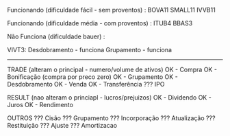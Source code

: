 Funcionando (dificuldade fácil - sem proventos) :
BOVA11
SMALL11
IVVB11

Funcionando (dificuldade média - com proventos) :
ITUB4
BBAS3


Não Funciona (dificuldade bauer) :

VIVT3:
	Desdobramento - funciona
	Grupamento - funciona
	
---------------------------------------------------	
	
	
TRADE (alteram o principal - numero/volume de ativos)
OK - 	Compra
OK - 	Bonificação (compra por preco zero)
OK - 	Grupamento
OK - 	Desdobramento
OK - 	Venda
OK - 	Transferência
???		IPO

RESULT (nao alteram o princiapl - lucros/prejuizos)
OK - 	Dividendo
OK - 	Juros
OK - 	Rendimento

OUTROS
???	Cisão
???	Grupamento
??? Incorporação
??? Atualização
??? Restituição
??? Ajuste
??? Amortizacao
